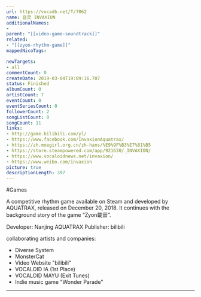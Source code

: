 ```yaml
---
url: https://vocadb.net/T/7062
name: 音灵 INVAXION
additionalNames: 
- 
parent: "[[video-game-soundtrack]]"
related:
- "[[zyon-rhythm-game]]"
mappedNicoTags:

newTargets:
- all
commentCount: 0
createDate: 2019-03-04T19:09:16.707
status: Finished
albumCount: 0
artistCount: 7
eventCount: 0
eventSeriesCount: 0
followerCount: 2
songListCount: 0
songCount: 11
links: 
- http://game.bilibili.com/yl/
- https://www.facebook.com/InvaxionAquatrax/
- https://zh.moegirl.org.cn/zh-hans/%E9%9F%B3%E7%81%B5
- https://store.steampowered.com/app/921630/_INVAXION/
- https://www.vocaloidnews.net/invaxion/
- https://www.weibo.com/invaxion
picture: true
descriptionLength: 397
---
```


#Games

A competitive rhythm game available on Steam and developed by AQUATRAX, released on December 20, 2018.
It continues with the background story of the game “Zyon載音”.

Developer: Nanjing AQUATRAX
Publisher: bilibili

collaborating artists and companies:
- Diverse System
- MonsterCat
- Video Website "bilibili"
- VOCALOID IA (1st Place)
- VOCALOID MAYU (Exit Tunes)
- Indie music game "Wonder Parade"

---

